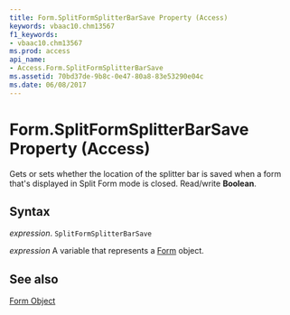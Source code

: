 ```yaml
---
title: Form.SplitFormSplitterBarSave Property (Access)
keywords: vbaac10.chm13567
f1_keywords:
- vbaac10.chm13567
ms.prod: access
api_name:
- Access.Form.SplitFormSplitterBarSave
ms.assetid: 70bd37de-9b8c-0e47-80a8-83e53290e04c
ms.date: 06/08/2017
---
```



# Form.SplitFormSplitterBarSave Property (Access)

Gets or sets whether the location of the splitter bar is saved when a form that's displayed in Split Form mode is closed. Read/write  **Boolean**.


## Syntax

 _expression_. `SplitFormSplitterBarSave`

 _expression_ A variable that represents a [Form](./Access.Form.md) object.


## See also


[Form Object](Access.Form.md)

